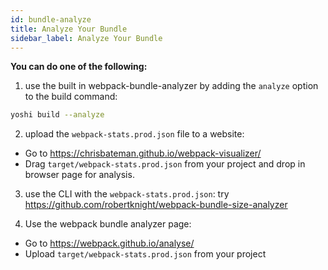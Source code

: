 ```yaml
---
id: bundle-analyze
title: Analyze Your Bundle
sidebar_label: Analyze Your Bundle
---
```


__You can do one of the following:__

1. use the built in webpack-bundle-analyzer by adding the `analyze` option to the build command:
```bash
yoshi build --analyze
```
2. upload the `webpack-stats.prod.json` file to a website:
  - Go to https://chrisbateman.github.io/webpack-visualizer/
  - Drag `target/webpack-stats.prod.json` from your project and drop in browser page for analysis.

3. use the CLI with the `webpack-stats.prod.json`: try https://github.com/robertknight/webpack-bundle-size-analyzer

4. Use the webpack bundle analyzer page:
  - Go to https://webpack.github.io/analyse/
  - Upload `target/webpack-stats.prod.json` from your project
